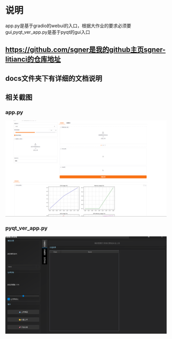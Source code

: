 # 说明
app.py是基于gradio的webui的入口，根据大作业的要求必须要gui,pyqt_ver_app.py是基于pyqt的gui入口
## https://github.com/sgner是我的github主页sgner-litianci的仓库地址
## docs文件夹下有详细的文档说明
## 相关截图
### app.py
![](https://github.com/sgner/images/blob/main/屏幕截图%202025-05-12%20210110.png)
### pyqt_ver_app.py
![](https://github.com/sgner/images/blob/main/屏幕截图%202025-05-12%20210143.png)